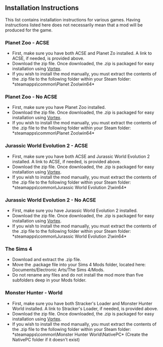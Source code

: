 ## Installation Instructions

This list contains installation instructions for various games. Having instructions listed here does not necessarily mean that a mod will be produced for the game.

### Planet Zoo - ACSE

- First, make sure you have both ACSE and Planet Zo installed. A link to ACSE, if needed, is provided above.
- Download the zip file. Once downloaded, the .zip is packaged for easy installation using [Vortex](https://www.nexusmods.com/about/vortex/).
- If you wish to install the mod manually, you must extract the contents of the .zip file to the following folder within your Steam folder: \*steamapps\common\Planet Zoo\win64\*

### Planet Zoo - No ACSE

- First, make sure you have Planet Zoo installed.
- Download the zip file. Once downloaded, the .zip is packaged for easy installation using [Vortex](https://www.nexusmods.com/about/vortex/).
- If you wish to install the mod manually, you must extract the contents of the .zip file to the following folder within your Steam folder: \*steamapps\common\Planet Zoo\win64\*

### Jurassic World Evolution 2 - ACSE

- First, make sure you have both ACSE and Jurassic World Evolution 2 installed. A link to ACSE, if needed, is provided above.
- Download the zip file. Once downloaded, the .zip is packaged for easy installation using [Vortex](https://www.nexusmods.com/about/vortex/).
- If you wish to install the mod manually, you must extract the contents of the .zip file to the following folder within your Steam folder: \*steamapps\common\Jurassic World Evolution 2\win64\*

### Jurassic World Evolution 2 - No ACSE

- First, make sure you have Jurassic World Evolution 2 installed.
- Download the zip file. Once downloaded, the .zip is packaged for easy installation using [Vortex](https://www.nexusmods.com/about/vortex/).
- If you wish to install the mod manually, you must extract the contents of the .zip file to the following folder within your Steam folder: \*steamapps\common\Jurassic World Evolution 2\win64\*

### The Sims 4

- Download and extract the .zip file.
- Move the .package file into your Sims 4 Mods folder, located here: Documents/Electronic Arts/The Sims 4/Mods.
- Do not rename any files and do not install the mod more than five subfolders deep in your Mods folder.

### Monster Hunter - World

- First, make sure you have both Stracker's Loader and Monster Hunter World installed. A link to Stracker's Loader, if needed, is provided above.
- Download the zip file. Once downloaded, the .zip is packaged for easy installation using [Vortex](https://www.nexusmods.com/about/vortex/).
- If you wish to install the mod manually, you must extract the contents of the .zip file to the following folder within your Steam folder: \*steamapps\common\Monster Hunter World\NativePC\* (Create the NativePC folder if it doesn't exist)